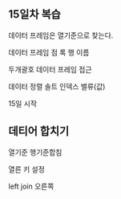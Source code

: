 ## 15일차 복습		

데이터 프레임은 열기준으로 찾는다.

데이터 프레임 점  록 행 이름

두개괄호 데이터 프레임 접근

데이터 정렬 솔트 인덱스 밸류(값)



15일 시작 

## 데티어 합치기

열기준 행기준합침

열른 키  설정

left join  오른쪽

